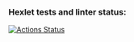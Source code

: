 ### Hexlet tests and linter status:
[![Actions Status](https://github.com/Tim-byte-afk/js-algorithms-project-lvl1/workflows/hexlet-check/badge.svg)](https://github.com/Tim-byte-afk/js-algorithms-project-lvl1/actions)